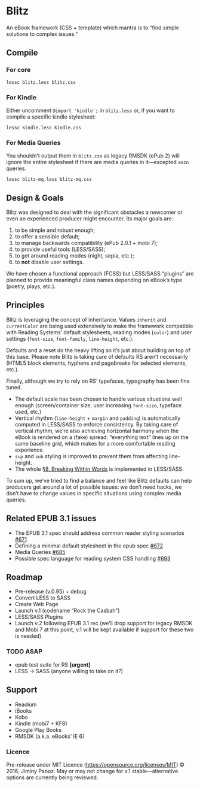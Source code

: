 # Blitz

An eBook framework (CSS + template) which mantra is to “find simple solutions to complex issues.”

## Compile

### For core

`lessc blitz.less blitz.css`

### For Kindle

Either uncomment `@import 'kindle';` in `blitz.less` or, if you want to compile a specific kindle stylesheet:

`lessc kindle.less kindle.css`

### For Media Queries

You shouldn’t output them in `blitz.css` as legacy RMSDK (ePub 2) will ignore the entire stylesheet if there are media queries in it—excepted `amzn` queries.

`lessc blitz-mq.less blitz-mq.css`

## Design & Goals

Blitz was designed to deal with the significant obstacles a newcomer or even an experienced producer might encounter. Its major goals are:

1. to be simple and robust enough;
2. to offer a sensible default;
3. to manage backwards compatibility (ePub 2.0.1 + mobi 7);
4. to provide useful tools (LESS/SASS);
5. to get around reading modes (night, sepia, etc.);
6. to **not** disable user settings.

We have chosen a functional approach (FCSS) but LESS/SASS “plugins” are planned to provide meaningful class names depending on eBook’s type (poetry, plays, etc.).

## Principles

Blitz is leveraging the concept of inheritance. Values `inherit` and `currentColor` are being used extensively to make the framework compatible with Reading Systems’ default stylesheets, reading modes (`color`) and user settings (`font-size`, `font-family`, `line-height`, etc.).

Defaults and a reset do the heavy lifting so it’s just about building on top of this base. Please note Blitz is taking care of defaults RS aren’t necessarily (HTML5 block elements, hyphens and pagebreaks for selected elements, etc.).

Finally, although we try to rely on RS’ typefaces, typography has been fine tuned.

- The default scale has been chosen to handle various situations well enough (screen/container size, user increasing `font-size`, typeface used, etc.)
- Vertical rhythm (`line-height` + `margin` and `padding`) is automatically computed in LESS/SASS to enforce consistency. By taking care of vertical rhythm, we’re also achieving horizontal harmony when the eBook is rendered on a (fake) spread: “everything text” lines up on the same baseline grid, which makes for a more comfortable reading experience.
- `sup` and `sub` styling is improved to prevent them from affecting line-height.
- The whole [§8. Breaking Within Words](https://drafts.csswg.org/css-text-4/) is implemented in LESS/SASS.

To sum up, we’ve tried to find a balance and feel like Blitz defaults can help producers get around a lot of possible issues: we don’t need hacks, we don’t have to change values in specific situations using complex media queries.

## Related EPUB 3.1 issues

- The EPUB 3.1 spec should address common reader styling scenarios [#671](https://github.com/IDPF/epub-revision/issues/671)
- Defining a minimal default stylesheet in the epub spec [#672](https://github.com/IDPF/epub-revision/issues/672)
- Media Queries [#685](https://github.com/IDPF/epub-revision/issues/685)
- Possible spec language for reading system CSS handling [#693](https://github.com/IDPF/epub-revision/issues/693)

## Roadmap

- Pre-release (v.0.95) + debug
- Convert LESS to SASS
- Create Web Page
- Launch v.1 (codename “Rock the Casbah”)
- LESS/SASS Plugins
- Launch v.2 following EPUB 3.1 rec (we’ll drop support for legacy RMSDK and Mobi 7 at this point, v.1 will be kept available if support for these two is needed)

### TODO ASAP

- epub test suite for RS **[urgent]**
- LESS -> SASS (anyone willing to take on it?)

## Support

- Readium
- iBooks
- Kobo
- Kindle (mobi7 + KF8)
- Google Play Books
- RMSDK (a.k.a. eBooks’ IE 6)

### Licence 

Pre-release under MIT Licence (https://opensource.org/licenses/MIT) © 2016, Jiminy Panoz. May or may not change for v.1 stable—alternative options are currently being reviewed.
